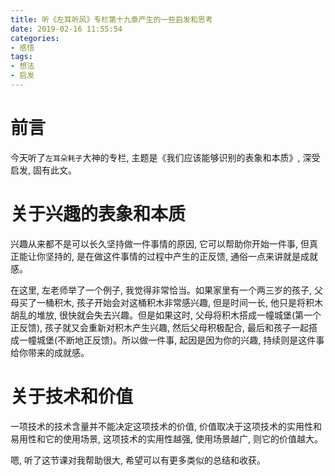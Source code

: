 ```yaml
---
title: 听《左耳听风》专栏第十九章产生的一些启发和思考
date: 2019-02-16 11:55:54
categories:
- 感悟
tags:
- 想法
- 启发
---
```

# 前言

今天听了`左耳朵耗子`大神的专栏, 主题是《我们应该能够识别的表象和本质》, 深受启发, 固有此文。
<!--more-->

# 关于兴趣的表象和本质

兴趣从来都不是可以长久坚持做一件事情的原因, 它可以帮助你开始一件事, 但真正能让你坚持的, 是在做这件事情的过程中产生的正反馈, 通俗一点来讲就是成就感。

在这里, 左老师举了一个例子, 我觉得非常恰当。如果家里有一个两三岁的孩子, 父母买了一桶积木, 孩子开始会对这桶积木非常感兴趣, 但是时间一长, 他只是将积木胡乱的堆放, 很快就会失去兴趣。但是如果这时, 父母将积木搭成一幢城堡(第一个正反馈), 孩子就又会重新对积木产生兴趣, 然后父母积极配合, 最后和孩子一起搭成一幢城堡(不断地正反馈)。所以做一件事, 起因是因为你的兴趣, 持续则是这件事给你带来的成就感。

# 关于技术和价值

一项技术的技术含量并不能决定这项技术的价值, 价值取决于这项技术的实用性和易用性和它的使用场景, 这项技术的实用性越强, 使用场景越广, 则它的价值越大。

嗯, 听了这节课对我帮助很大, 希望可以有更多类似的总结和收获。

